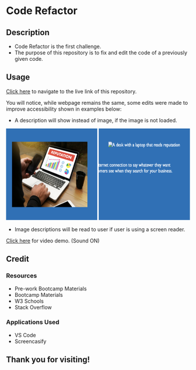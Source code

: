 # Code Refactor

## Description

- Code Refactor is the first challenge.
- The purpose of this repository is to fix and edit the code of a previously given code.

## Usage

[Click here](https://hbarry89.github.io/Code-Refactor/) to navigate to the live link of this repository.

You will notice, while webpage remains the same, some edits were made to improve accessibility shown in examples below:

- A description will show instead of image, if the image is not loaded.

<img src="Demo-Files/laptop-image.png" width="250" height="250">   <img src="Demo-Files/laptop-image-description.png" width="250" height="250">

- Image descriptions will be read to user if user is using a screen reader.

[Click here](https://drive.google.com/file/d/1EwY90e1hp_iAUe0n2xzowQzmZ-oEq0Yo/view) for video demo. (Sound ON)

## Credit
### Resources
- Pre-work Bootcamp Materials
- Bootcamp Materials
- W3 Schools
- Stack Overflow

### Applications Used
- VS Code
- Screencasify

## Thank you for visiting!